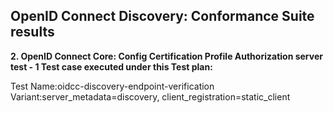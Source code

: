 ## OpenID Connect Discovery: Conformance Suite results

<strong>2. OpenID Connect Core: Config Certification Profile Authorization server test - 1 Test case executed under this Test plan:</strong>

Test Name:oidcc-discovery-endpoint-verification
Variant:server_metadata=discovery, client_registration=static_client

